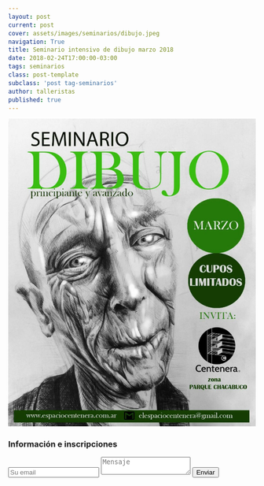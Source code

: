 ```yaml
---
layout: post
current: post
cover: assets/images/seminarios/dibujo.jpeg
navigation: True
title: Seminario intensivo de dibujo marzo 2018
date: 2018-02-24T17:00:00-03:00
tags: seminarios
class: post-template
subclass: 'post tag-seminarios'
author: talleristas
published: true
---
```


![seminario dibujo marzo](assets/images/seminarios/RetratoMarzo.jpeg)


### Información e inscripciones

<div class="form-group">

<form method="POST" action="https://formspree.io/elespaciocentenera@gmail.com">
  <input class="subscribe-email" name="email" placeholder="Su email" type="email">
  <textarea name="message" placeholder="Mensaje"></textarea>
  <button type="submit">Enviar</button>
</form>
</div>

